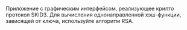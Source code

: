 Приложение с графическим интерфейсом, реализующее крипто протокол SKID3. Для вычисления однонаправленной хэш-функции, зависящей от ключа, используйте алгоритм RSA.
